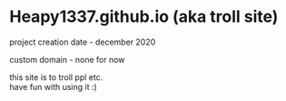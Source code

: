 # Heapy1337.github.io (aka troll site)  
  
project creation date - december 2020  
  
custom domain - none for now  
   
this site is to troll ppl etc.  
have fun with using it :)  
